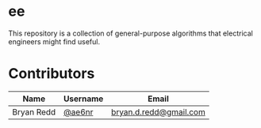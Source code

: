 # ee

This repository is a collection of general-purpose algorithms that electrical engineers might find useful.

# Contributors

|Name|Username|Email|
| - | - | - |
|Bryan Redd|[@ae6nr](https://github.com/ae6nr)|bryan.d.redd@gmail.com|
